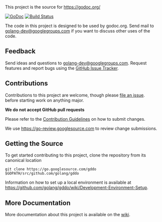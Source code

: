This project is the source for https://godoc.org/

[![GoDoc](https://godoc.org/github.com/golang/gddo?status.svg)](https://godoc.org/github.com/golang/gddo)
[![Build
Status](https://travis-ci.org/golang/gddo.svg?branch=master)](https://travis-ci.org/golang/gddo)

The code in this project is designed to be used by godoc.org. Send mail to
golang-dev@googlegroups.com if you want to discuss other uses of the code.

## Feedback

Send ideas and questions to golang-dev@googlegroups.com. Request features and
report bugs using the [GitHub Issue
Tracker](https://github.com/golang/gddo/issues/new).

## Contributions

Contributions to this project are welcome, though please [file an
issue](https://github.com/golang/gddo/issues/new). before starting work on
anything major.

**We do not accept GitHub pull requests**

Please refer to the [Contribution
Guidelines](https://golang.org/doc/contribute.html) on how to submit changes.

We use https://go-review.googlesource.com to review change submissions.

## Getting the Source

To get started contributing to this project, clone the repository from its
canonical location

```
git clone https://go.googlesource.com/gddo $GOPATH/src/github.com/golang/gddo
```

Information on how to set up a local environment is available at
https://github.com/golang/gddo/wiki/Development-Environment-Setup.

## More Documentation

More documentation about this project is available on the
[wiki](https://github.com/golang/gddo/wiki).
